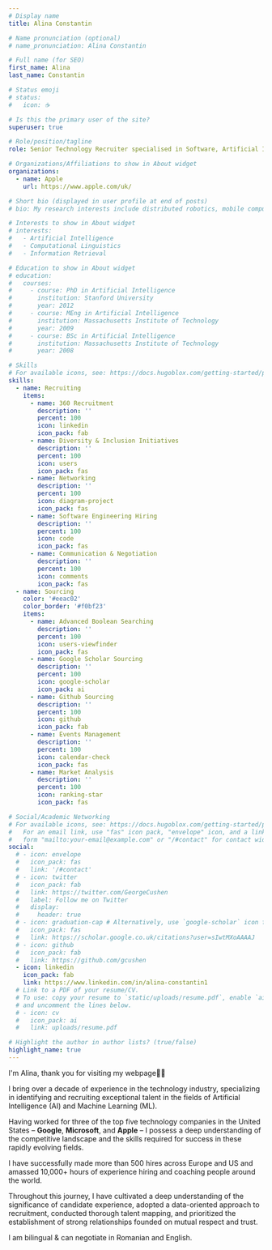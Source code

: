 ```yaml
---
# Display name
title: Alina Constantin

# Name pronunciation (optional)
# name_pronunciation: Alina Constantin

# Full name (for SEO)
first_name: Alina
last_name: Constantin

# Status emoji
# status:
#   icon: ☕️

# Is this the primary user of the site?
superuser: true

# Role/position/tagline
role: Senior Technology Recruiter specialised in Software, Artificial Intelligence & Machine Learning

# Organizations/Affiliations to show in About widget
organizations:
  - name: Apple
    url: https://www.apple.com/uk/

# Short bio (displayed in user profile at end of posts)
# bio: My research interests include distributed robotics, mobile computing and programmable matter.

# Interests to show in About widget
# interests:
#   - Artificial Intelligence
#   - Computational Linguistics
#   - Information Retrieval

# Education to show in About widget
# education:
#   courses:
#     - course: PhD in Artificial Intelligence
#       institution: Stanford University
#       year: 2012
#     - course: MEng in Artificial Intelligence
#       institution: Massachusetts Institute of Technology
#       year: 2009
#     - course: BSc in Artificial Intelligence
#       institution: Massachusetts Institute of Technology
#       year: 2008

# Skills
# For available icons, see: https://docs.hugoblox.com/getting-started/page-builder/#icons
skills:
  - name: Recruiting
    items:
      - name: 360 Recruitment
        description: ''
        percent: 100
        icon: linkedin
        icon_pack: fab
      - name: Diversity & Inclusion Initiatives
        description: ''
        percent: 100
        icon: users
        icon_pack: fas
      - name: Networking
        description: ''
        percent: 100
        icon: diagram-project
        icon_pack: fas
      - name: Software Engineering Hiring
        description: ''
        percent: 100
        icon: code
        icon_pack: fas
      - name: Communication & Negotiation
        description: ''
        percent: 100
        icon: comments
        icon_pack: fas
  - name: Sourcing
    color: '#eeac02'
    color_border: '#f0bf23'
    items:
      - name: Advanced Boolean Searching
        description: ''
        percent: 100
        icon: users-viewfinder
        icon_pack: fas
      - name: Google Scholar Sourcing
        description: ''
        percent: 100
        icon: google-scholar
        icon_pack: ai
      - name: Github Sourcing
        description: ''
        percent: 100
        icon: github
        icon_pack: fab
      - name: Events Management
        description: ''
        percent: 100
        icon: calendar-check
        icon_pack: fas
      - name: Market Analysis
        description: ''
        percent: 100
        icon: ranking-star
        icon_pack: fas

# Social/Academic Networking
# For available icons, see: https://docs.hugoblox.com/getting-started/page-builder/#icons
#   For an email link, use "fas" icon pack, "envelope" icon, and a link in the
#   form "mailto:your-email@example.com" or "/#contact" for contact widget.
social:
  # - icon: envelope
  #   icon_pack: fas
  #   link: '/#contact'
  # - icon: twitter
  #   icon_pack: fab
  #   link: https://twitter.com/GeorgeCushen
  #   label: Follow me on Twitter
  #   display:
  #     header: true
  # - icon: graduation-cap # Alternatively, use `google-scholar` icon from `ai` icon pack
  #   icon_pack: fas
  #   link: https://scholar.google.co.uk/citations?user=sIwtMXoAAAAJ
  # - icon: github
  #   icon_pack: fab
  #   link: https://github.com/gcushen
  - icon: linkedin
    icon_pack: fab
    link: https://www.linkedin.com/in/alina-constantin1
  # Link to a PDF of your resume/CV.
  # To use: copy your resume to `static/uploads/resume.pdf`, enable `ai` icons in `params.yaml`,
  # and uncomment the lines below.
  # - icon: cv
  #   icon_pack: ai
  #   link: uploads/resume.pdf

# Highlight the author in author lists? (true/false)
highlight_name: true
---
```


I'm Alina, thank you for visiting my webpage👋🏻

I bring over a decade of experience in the technology industry, specializing in identifying and recruiting exceptional talent in the fields of Artificial Intelligence (AI) and Machine Learning (ML). 

Having worked for three of the top five technology companies in the United States – **Google**, **Microsoft**, and **Apple** – I possess a deep understanding of the competitive landscape and the skills required for success in these rapidly evolving fields.

I have successfully made more than 500 hires across Europe and US and amassed 10,000+ hours of experience hiring and coaching people around the world.

Throughout this journey, I have cultivated a deep understanding of the significance of candidate experience, adopted a data-oriented approach to recruitment, conducted thorough talent mapping, and prioritized the establishment of strong relationships founded on mutual respect and trust.

I am bilingual & can negotiate in Romanian and English.
